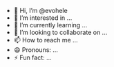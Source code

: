 - 👋 Hi, I’m @evohele
- 👀 I’m interested in ...
- 🌱 I’m currently learning ...
- 💞️ I’m looking to collaborate on ...
- 📫 How to reach me ...
- 😄 Pronouns: ...
- ⚡ Fun fact: ...

<!---
evohele/evohele is a ✨ special ✨ repository because its `README.md` (this file) appears on your GitHub profile.
You can click the Preview link to take a look at your changes.
--->
